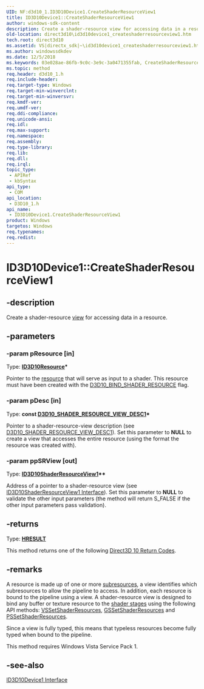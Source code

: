 ```yaml
---
UID: NF:d3d10_1.ID3D10Device1.CreateShaderResourceView1
title: ID3D10Device1::CreateShaderResourceView1
author: windows-sdk-content
description: Create a shader-resource view for accessing data in a resource.
old-location: direct3d10\id3d10device1_createshaderresourceview1.htm
tech.root: direct3d10
ms.assetid: VS|directx_sdk|~\id3d10device1_createshaderresourceview1.htm
ms.author: windowssdkdev
ms.date: 12/5/2018
ms.keywords: 03e028ae-86fb-9c0c-3e9c-3a0471355fab, CreateShaderResourceView1, CreateShaderResourceView1 method [Direct3D 10], CreateShaderResourceView1 method [Direct3D 10],ID3D10Device1 interface, ID3D10Device1 interface [Direct3D 10],CreateShaderResourceView1 method, ID3D10Device1.CreateShaderResourceView1, ID3D10Device1::CreateShaderResourceView1, d3d10_1/ID3D10Device1::CreateShaderResourceView1, direct3d10.id3d10device1_createshaderresourceview1
ms.topic: method
req.header: d3d10_1.h
req.include-header: 
req.target-type: Windows
req.target-min-winverclnt: 
req.target-min-winversvr: 
req.kmdf-ver: 
req.umdf-ver: 
req.ddi-compliance: 
req.unicode-ansi: 
req.idl: 
req.max-support: 
req.namespace: 
req.assembly: 
req.type-library: 
req.lib: 
req.dll: 
req.irql: 
topic_type:
 - APIRef
 - kbSyntax
api_type:
 - COM
api_location:
 - D3D10_1.h
api_name:
 - ID3D10Device1.CreateShaderResourceView1
product: Windows
targetos: Windows
req.typenames: 
req.redist: 
---
```


# ID3D10Device1::CreateShaderResourceView1


## -description


Create a shader-resource <a href="https://msdn.microsoft.com/en-us/library/Bb205128(v=VS.85).aspx">view</a> for accessing data in a resource.


## -parameters




### -param pResource [in]

Type: <b><a href="https://msdn.microsoft.com/en-us/library/Bb173829(v=VS.85).aspx">ID3D10Resource</a>*</b>

Pointer to the <a href="https://msdn.microsoft.com/en-us/library/Bb205133(v=VS.85).aspx">resource</a> that will serve as input to a shader. This resource must have been created with the <a href="https://msdn.microsoft.com/en-us/library/Bb204891(v=VS.85).aspx">D3D10_BIND_SHADER_RESOURCE</a> flag.


### -param pDesc [in]

Type: <b>const <a href="https://msdn.microsoft.com/en-us/library/Bb694534(v=VS.85).aspx">D3D10_SHADER_RESOURCE_VIEW_DESC1</a>*</b>

Pointer to a shader-resource-view description (see <a href="https://msdn.microsoft.com/en-us/library/Bb694534(v=VS.85).aspx">D3D10_SHADER_RESOURCE_VIEW_DESC1</a>). Set this parameter to <b>NULL</b> to create a view that accesses the entire resource (using the format the resource was created with).


### -param ppSRView [out]

Type: <b><a href="https://msdn.microsoft.com/en-us/library/Bb694557(v=VS.85).aspx">ID3D10ShaderResourceView1</a>**</b>

Address of a pointer to a shader-resource view (see <a href="https://msdn.microsoft.com/en-us/library/Bb694557(v=VS.85).aspx">ID3D10ShaderResourceView1 Interface</a>). Set this parameter to <b>NULL</b> to validate the other input parameters (the method will return S_FALSE if the other input parameters pass validation).


## -returns



Type: <b><a href="https://msdn.microsoft.com/en-us/library/Hh437604(v=VS.85).aspx">HRESULT</a></b>

This method returns one of the following <a href="https://msdn.microsoft.com/en-us/library/Bb205278(v=VS.85).aspx">Direct3D 10 Return Codes</a>.




## -remarks



A resource is made up of one or more <a href="https://msdn.microsoft.com/en-us/library/Bb205133(v=VS.85).aspx">subresources</a>, a view identifies which subresources to allow the pipeline to access. In addition, each resource is bound to the pipeline using a view. A shader-resource view is designed to bind any buffer or texture resource to the <a href="https://msdn.microsoft.com/library/Bb205146(v=VS.85).aspx">shader stages</a> using the following API methods: <a href="https://msdn.microsoft.com/en-us/library/Bb173629(v=VS.85).aspx">VSSetShaderResources</a>, <a href="https://msdn.microsoft.com/en-us/library/Bb173583(v=VS.85).aspx">GSSetShaderResources</a> and <a href="https://msdn.microsoft.com/en-us/library/Bb173606(v=VS.85).aspx">PSSetShaderResources</a>.

Since a view is fully typed, this means that typeless resources become fully typed when bound to the pipeline.

This method requires Windows Vista Service Pack 1.




## -see-also




<a href="https://msdn.microsoft.com/en-us/library/Bb694546(v=VS.85).aspx">ID3D10Device1 Interface</a>
 

 


